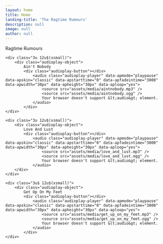```yaml
---
layout: home
title: Home
landing-title: 'The Ragtime Rumours'
description: null
image: null
author: null
---
```

<div class="row uniform">
    <div class="3u 12u$(xsmall)">
        <div class="audioplay-object">
            Ragtime Rumours
            <div class="audioplay-button"></div>
                <audio class="audioplay-player" data-apmode="playpause" data-apskin="classic" data-apstarttime="0" data-apfadeintime="3000" data-apwidth="30px" data-apheight="30px" data-aploop="yes">
                    <source src="assets/media/ragtime_rumours.mp3" />
                    <source src="assets/media/ragtime_rumours.ogg" />
                    Your browser doesn't support &lt;audio&gt; element.
                </audio>
        </div>
    </div>

    <div class="3u 12u$(xsmall)">
        <div class="audioplay-object">
            Ain't Nobody
            <div class="audioplay-button"></div>
                <audio class="audioplay-player" data-apmode="playpause" data-apskin="classic" data-apstarttime="0" data-apfadeintime="3000" data-apwidth="30px" data-apheight="30px" data-aploop="yes">
                    <source src="assets/media/aintnobody.mp3" />
                    <source src="assets/media/aintnobody.ogg" />
                    Your browser doesn't support &lt;audio&gt; element.
                </audio>
            </div>
    </div>
    
    <div class="3u 12u$(xsmall)">
        <div class="audioplay-object">
            Love And Lust
            <div class="audioplay-button"></div>
                <audio class="audioplay-player" data-apmode="playpause" data-apskin="classic" data-apstarttime="0" data-apfadeintime="3000" data-apwidth="30px" data-apheight="30px" data-aploop="yes">
                    <source src="assets/media/love_and_lust.mp3" />
                    <source src="assets/media/love_and_lust.ogg" />
                    Your browser doesn't support &lt;audio&gt; element.
                </audio>
        </div>
    </div>
    
    <div class="3u$ 12u$(xsmall)">
        <div class="audioplay-object">
            Get Up On My Feet
            <div class="audioplay-button"></div>
                <audio class="audioplay-player" data-apmode="playpause" data-apskin="classic" data-apstarttime="0" data-apfadeintime="3000" data-apwidth="30px" data-apheight="30px" data-aploop="yes">
                    <source src="assets/media/get_up_on_my_feet.mp3" />
                    <source src="assets/media/get_up_on_my_feet.ogg" />
                    Your browser doesn't support &lt;audio&gt; element.
                </audio>
            </div>
    </div>
</div>

            
